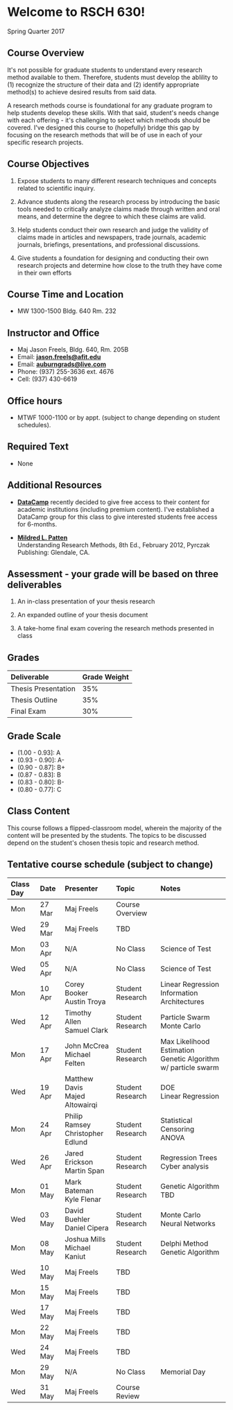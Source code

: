 # Welcome to RSCH 630!
Spring Quarter 2017  

## Course Overview

It's not possible for graduate students to understand every research method available to them.  Therefore, students must develop the ablility to (1) recognize the structure of their data and (2) identify appropriate method(s) to achieve desired results from said data.

A research methods course is foundational for any graduate program to help students develop these skills. With that said, student's needs change with each offering - it's challenging to select which methods should be covered.  I've designed this course to (hopefully) bridge this gap by focusing on the research methods that will be of use in each of your specific research projects.

## Course Objectives

1. Expose students to many different research techniques and concepts related to scientific inquiry. 

2. Advance students along the research process by introducing the basic tools needed to critically analyze claims made through written and oral means, and determine the degree to which these claims are valid.

3. Help students conduct their own research and judge the validity of claims made in articles and newspapers, trade journals, academic journals, briefings, presentations, and professional discussions.

4. Give students a foundation for designing and conducting their own research projects and determine how close to the truth they have come in their own efforts 

## Course Time and Location

- MW 1300-1500 Bldg. 640 Rm. 232

## Instructor and Office

- Maj Jason Freels, Bldg. 640, Rm. 205B
- Email: <a href="mailto:jason.freels@afit.edu" target="_top"><b>jason.freels@afit.edu</b></a>
- Email: <a href="mailto:auburngrads@live.com" target="_top"><b>auburngrads@live.com</b></a>
- Phone: (937) 255-3636 ext. 4676
- Cell:  (937) 430-6619

## Office hours

- MTWF 1000-1100 or by appt. (subject to change depending on student schedules).

## Required Text

- None

## Additional Resources

- [__DataCamp__](https://www.datacamp.com/) recently decided to give free access to their content for academic institutions (including premium content).  I've established a DataCamp group for this class to give interested students free access for 6-months.   
	 
- [__Mildred L. Patten__](http://www.amazon.com/Understanding-Research-Methods-Overview-Essentials/dp/1936523000)<br/>Understanding Research Methods, 8th Ed., February 2012, Pyrczak Publishing:  Glendale, CA.

## Assessment -  your grade will be based on three deliverables

1. An in-class presentation of your thesis research

2. An expanded outline of your thesis document

3. A take-home final exam covering the research methods presented in class

## Grades



|Deliverable                  |Grade Weight |
|:----------------------------|:------------|
|Thesis Presentation          |35%          |
|Thesis Outline               |35%          |
|Final Exam                   |30%          |

## Grade Scale

- (1.00 - 0.93]: A
- (0.93 - 0.90]: A-
- (0.90 - 0.87]: B+
- (0.87 - 0.83]: B
- (0.83 - 0.80]: B-
- (0.80 - 0.77]: C

## Class Content

This course follows a flipped-classroom model, wherein the majority of the content will be presented by the students.  The topics to be discussed depend on the student's chosen thesis topic and research method.

## Tentative course schedule (subject to change)



|Class Day |Date   |Presenter                          |Topic            |Notes |
|:---------|:------|:----------------------------------|:----------------|:-----|
|Mon       |27 Mar |Maj Freels                         |Course Overview  |      |
|Wed       |29 Mar |Maj Freels                         |TBD              |      |
|Mon       |03 Apr |N/A                                |No Class         |Science of Test|
|Wed       |05 Apr |N/A                                |No Class         |Science of Test|
|Mon       |10 Apr |Corey Booker <br/> Austin Troya    |Student Research |Linear Regression <br/> Information Architectures|
|Wed       |12 Apr |Timothy Allen <br/> Samuel Clark       |Student Research |Particle Swarm<br/>Monte Carlo      |
|Mon       |17 Apr |John McCrea <br/> Michael Felten       |Student Research |Max Likelihood Estimation<br/>Genetic Algorithm w/ particle swarm      |
|Wed       |19 Apr |Matthew Davis <br/> Majed Altowairqi   |Student Research |DOE<br/>Linear Regression|
|Mon       |24 Apr |Philip Ramsey <br/> Christopher Edlund |Student Research |Statistical Censoring<br/>ANOVA      |
|Wed       |26 Apr |Jared Erickson <br/> Martin Span       |Student Research |Regression Trees<br/>Cyber analysis      |
|Mon       |01 May |Mark Bateman <br/> Kyle Flenar         |Student Research |Genetic Algorithm<br/>TBD     |
|Wed       |03 May |David Buehler <br/> Daniel Cipera      |Student Research |Monte Carlo<br/>Neural Networks      |
|Mon       |08 May |Joshua Mills <br/> Michael Kaniut      |Student Research |Delphi Method<br/>Genetic Algorithm |
|Wed       |10 May |Maj Freels                         |TBD              |      |
|Mon       |15 May |Maj Freels                         |TBD              |      |
|Wed       |17 May |Maj Freels                         |TBD              |      |
|Mon       |22 May |Maj Freels                         |TBD              |      |
|Wed       |24 May |Maj Freels                         |TBD              |      |
|Mon       |29 May |N/A                                |No Class         |Memorial Day|
|Wed       |31 May |Maj Freels                         |Course Review    |      |
